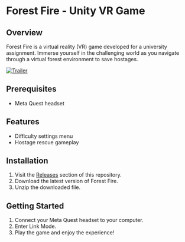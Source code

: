 # Forest Fire - Unity VR Game

## Overview

Forest Fire is a virtual reality (VR) game developed for a university assignment. Immerse yourself in the challenging world as you navigate through a virtual forest environment to save hostages.

[![Trailer](https://img.youtube.com/vi/L7URs4q119A/hqdefault.jpg)](https://youtu.be/L7URs4q119A)

## Prerequisites

- Meta Quest headset

## Features

- Difficulty settings menu
- Hostage rescue gameplay

## Installation

1. Visit the [Releases](https://github.com/zibodsun/Forest-Fire/releases) section of this repository.
2. Download the latest version of Forest Fire.
3. Unzip the downloaded file.

## Getting Started

1. Connect your Meta Quest headset to your computer.
2. Enter Link Mode.
3. Play the game and enjoy the experience!
